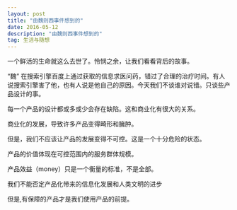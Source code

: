 ```yaml
---
layout: post
title: "由魏则西事件想到的"
date: 2016-05-12
description: "由魏则西事件想到的"
tag: 生活与随想
---
```


一个鲜活的生命就这么去世了。怜悯之余，让我们看看背后的故事。

“魏” 在搜索引擎百度上通过获取的信息求医问药，错过了合理的治疗时间。有人说搜索引擎害了他，也有人说是他自己的原因。今天我们不谈谁对说错。只谈些产品设计的事。

每一个产品的设计都或多或少会存在缺陷。这和商业化有很大的关系。

商业化的发展，导致许多产品变得畸形和臃肿。

但是，我们不应该让产品的发展变得不可控。这是一个十分危险的状态。

产品的价值体现在可控范围内的服务群体规模。

产品效益（money）只是一个衡量的标准，不是全部。

我们不能否定产品化带来的信息化发展和人类文明的进步

但是,有保障的产品才是我们使用产品的前提。